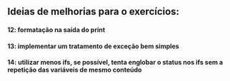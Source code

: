 ## Ideias de melhorias para o exercícios:

#### 12: formatação na saída do print
#### 13: implementar um tratamento de exceção bem simples
#### 14: utilizar menos ifs, se possível, tenta englobar o status nos ifs sem a repetição das variáveis de mesmo conteúdo
